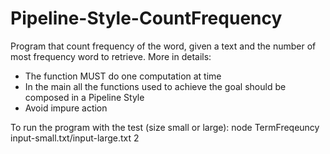 # Pipeline-Style-CountFrequency
Program that count frequency of the word, given a text and the number of most frequency word to retrieve. More in details:
- The function MUST do one computation at time
- In the main all the functions used to achieve the goal should be composed in a Pipeline Style
- Avoid impure action

To run the program with the test (size small or large):
node TermFreqeuncy input-small.txt/input-large.txt 2
